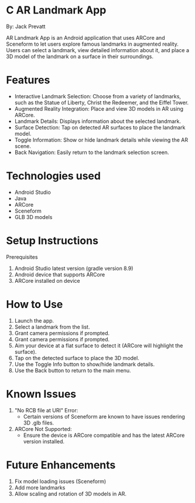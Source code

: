 
# C AR Landmark App
By: Jack Prevatt

AR Landmark App is an Android application that uses ARCore and Sceneform to let users explore famous landmarks in augmented reality. Users can select a landmark, view detailed information about it, and place a 3D model of the landmark on a surface in their surroundings.

# Features

- Interactive Landmark Selection: Choose from a variety of landmarks, such as the Statue of Liberty, Christ the Redeemer, and the Eiffel Tower.
- Augmented Reality Integration: Place and view 3D models in AR using ARCore.
- Landmark Details: Displays information about the selected landmark.
- Surface Detection: Tap on detected AR surfaces to place the landmark model.
- Toggle Information: Show or hide landmark details while viewing the AR scene.
- Back Navigation: Easily return to the landmark selection screen.

# Technologies used

- Android Studio
- Java
- ARCore
- Sceneform
- GLB 3D models

# Setup Instructions
Prerequisites

1. Android Studio latest version (gradle version 8.9)
2. Android device that supports ARCore
3. ARCore installed on device

# How to Use

1. Launch the app.
2. Select a landmark from the list.
3. Grant camera permissions if prompted.
4. Grant camera permissions if prompted.
5. Aim your device at a flat surface to detect it (ARCore will highlight the surface).
6. Tap on the detected surface to place the 3D model.
7. Use the Toggle Info button to show/hide landmark details.
8. Use the Back button to return to the main menu.

# Known Issues

1. "No RCB file at URI" Error:
   - Certain versions of Sceneform are known to have issues rendering 3D .glb files.
3. ARCore Not Supported:
   - Ensure the device is ARCore compatible and has the latest ARCore version installed.

# Future Enhancements

1. Fix model loading issues (Sceneform)
2. Add more landmarks
3. Allow scaling and rotation of 3D models in AR.
